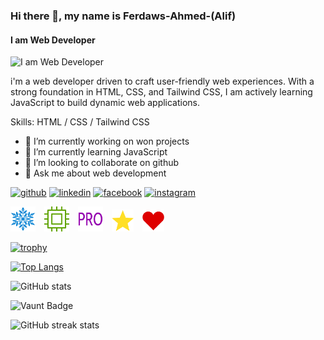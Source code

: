 ### Hi there 👋, my name is Ferdaws-Ahmed-(Alif)
#### I am Web Developer 
![I am Web Developer ](https://arturssmirnovs.github.io/github-profile-readme-generator/images/banner.png)

i'm a web developer driven to craft user-friendly web experiences. With a strong foundation in HTML, CSS, and Tailwind CSS, I am actively learning JavaScript to build dynamic web applications.

Skills:  HTML / CSS / Tailwind CSS

- 🔭 I’m currently working on won projects 
- 🌱 I’m currently learning JavaScript 
- 👯 I’m looking to collaborate on github 
- 💬 Ask me about web development  


[<img src='https://cdn.jsdelivr.net/npm/simple-icons@3.0.1/icons/github.svg' alt='github' height='40'>](https://github.com/ferdaws-ahmed)  [<img src='https://cdn.jsdelivr.net/npm/simple-icons@3.0.1/icons/linkedin.svg' alt='linkedin' height='40'>](https://www.linkedin.com/in/md-ferdaws/)  [<img src='https://cdn.jsdelivr.net/npm/simple-icons@3.0.1/icons/facebook.svg' alt='facebook' height='40'>](https://www.facebook.com/https://www.facebook.com/profile.php?id=61556248924752)  [<img src='https://cdn.jsdelivr.net/npm/simple-icons@3.0.1/icons/instagram.svg' alt='instagram' height='40'>](https://www.instagram.com/alif___mahmud_/)  

<a href='https://archiveprogram.github.com/'><img src='https://raw.githubusercontent.com/acervenky/animated-github-badges/master/assets/acbadge.gif' width='40' height='40'></a> <a href='https://docs.github.com/en/developers'><img src='https://raw.githubusercontent.com/acervenky/animated-github-badges/master/assets/devbadge.gif' width='40' height='40'></a> <a href='https://github.com/pricing'><img src='https://raw.githubusercontent.com/acervenky/animated-github-badges/master/assets/pro.gif' width='40' height='40'></a> <a href='https://stars.github.com/'><img src='https://raw.githubusercontent.com/acervenky/animated-github-badges/master/assets/starbadge.gif' width='35' height='35'></a> <a href='https://docs.github.com/en/github/supporting-the-open-source-community-with-github-sponsors'><img src='https://raw.githubusercontent.com/acervenky/animated-github-badges/master/assets/sponsorbadge.gif' width='35' height='35'></a> 

[![trophy](https://github-profile-trophy.vercel.app/?username=ferdaws-ahmed)](https://github.com/ryo-ma/github-profile-trophy)

[![Top Langs](https://github-readme-stats.vercel.app/api/top-langs/?username=ferdaws-ahmed)](https://github.com/anuraghazra/github-readme-stats)

![GitHub stats](https://github-readme-stats.vercel.app/api?username=ferdaws-ahmed&show_icons=true&count_private=true)  

![Vaunt Badge](https://api.vaunt.dev/v1/github/entities/ferdaws-ahmed/contributions?format=svg&private=true)  

![GitHub streak stats](https://streak-stats.demolab.com/?user=ferdaws-ahmed)  

